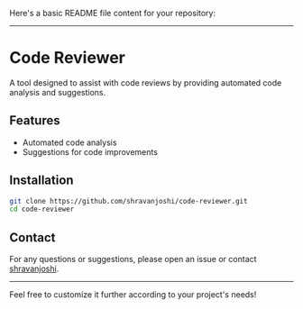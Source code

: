 Here's a basic README file content for your repository:

---

# Code Reviewer

A tool designed to assist with code reviews by providing automated code analysis and suggestions.

## Features

- Automated code analysis
- Suggestions for code improvements

## Installation

```bash
git clone https://github.com/shravanjoshi/code-reviewer.git
cd code-reviewer
```


## Contact

For any questions or suggestions, please open an issue or contact [shravanjoshi](https://github.com/shravanjoshi).

---

Feel free to customize it further according to your project's needs!
